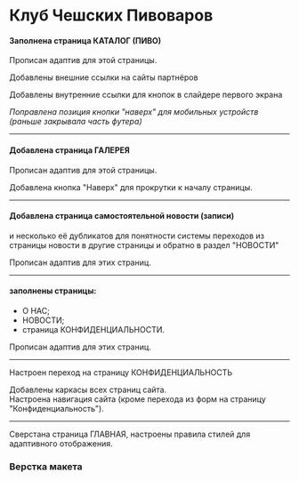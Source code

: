 # Клуб Чешских Пивоваров
<h4><strong>Заполнена страница КАТАЛОГ (ПИВО)</strong></h4>
<p>Прописан адаптив для этой страницы.</p> 
<p>Добавлены внешние ссылки на сайты партнёров</p> 
<p>Добавлены внутренние ссылки для кнопок в слайдере первого экрана</p> 
<p><i>Поправлена позиция кнопки "наверх" для мобильных устройств (раньше закрывала часть футера)</i></p> 
<hr>
<h4><strong>Добавлена страница ГАЛЕРЕЯ</strong></h4> 
<p>Прописан адаптив для этой страницы.</p>
<p>Добавлена кнопка "Наверх" для прокрутки к началу страницы.</p>
<hr>
<h4><strong>Добавлена страница самостоятельной новости (записи)</strong></h4> 
<p>и несколько её дубликатов для понятности системы переходов из страницы новости в другие
страницы и обратно в раздел "НОВОСТИ"</p>
<p>Прописан адаптив для этих страниц.</p>
<hr>
<h4><strong>заполнены страницы:</strong></h4>
<ul>
  <li>О НАС;</li>
  <li>НОВОСТИ;</li>
  <li>страница КОНФИДЕНЦИАЛЬНОСТИ.</li>
</ul>
<p>Прописан адаптив для этих страниц.</p>
<hr>

<p>Настроен переход на страницу КОНФИДЕНЦИАЛЬНОСТЬ</p>
<p>Добавлены каркасы всех страниц сайта.<br>
  Настроена навигация сайта (кроме перехода из форм на страницу "Конфиденциальность").<br></p>
<hr>
<p>Сверстана страница ГЛАВНАЯ, настроены правила стилей для адаптивного отображения.</p>
<h3>Верстка макета</h3><br>
